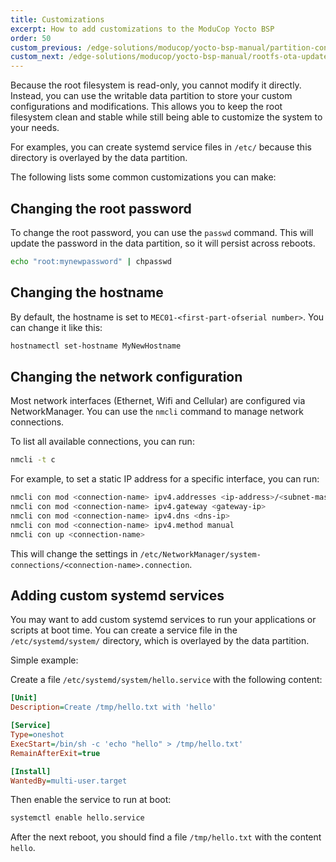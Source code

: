 ```yaml
---
title: Customizations
excerpt: How to add customizations to the ModuCop Yocto BSP
order: 50
custom_previous: /edge-solutions/moducop/yocto-bsp-manual/partition-concept/
custom_next: /edge-solutions/moducop/yocto-bsp-manual/rootfs-ota-update/
---
```


Because the root filesystem is read-only, you cannot modify it directly. Instead, you can use the writable data partition to store your custom configurations and modifications. This allows you to keep the root filesystem clean and stable while still being able to customize the system to your needs.

For examples, you can create systemd service files in `/etc/` because this directory is overlayed by the data partition.

The following lists some common customizations you can make:

## Changing the root password

To change the root password, you can use the `passwd` command. This will update the password in the data partition, so it will persist across reboots.

```bash
echo "root:mynewpassword" | chpasswd
```

## Changing the hostname

By default, the hostname is set to `MEC01-<first-part-ofserial number>`. You can change it like this:

```bash
hostnamectl set-hostname MyNewHostname
```

## Changing the network configuration

Most network interfaces (Ethernet, Wifi and Cellular) are configured via NetworkManager. You can use the `nmcli` command to manage network connections.

To list all available connections, you can run:

```bash
nmcli -t c
```

For example, to set a static IP address for a specific interface, you can run:

```bash
nmcli con mod <connection-name> ipv4.addresses <ip-address>/<subnet-mask>
nmcli con mod <connection-name> ipv4.gateway <gateway-ip>
nmcli con mod <connection-name> ipv4.dns <dns-ip>
nmcli con mod <connection-name> ipv4.method manual
nmcli con up <connection-name>
```

This will change the settings in `/etc/NetworkManager/system-connections/<connection-name>.connection`.

## Adding custom systemd services

You may want to add custom systemd services to run your applications or scripts at boot time. You can create a service file in the `/etc/systemd/system/` directory, which is overlayed by the data partition.

Simple example:

Create a file `/etc/systemd/system/hello.service` with the following content:

```ini
[Unit]
Description=Create /tmp/hello.txt with 'hello'

[Service]
Type=oneshot
ExecStart=/bin/sh -c 'echo "hello" > /tmp/hello.txt'
RemainAfterExit=true

[Install]
WantedBy=multi-user.target
```

Then enable the service to run at boot:

```bash
systemctl enable hello.service
```

After the next reboot, you should find a file `/tmp/hello.txt` with the content `hello`.
